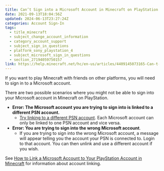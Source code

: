 ```yaml
---
title: Can’t Sign into a Microsoft Account in Minecraft on PlayStation
date: 2021-09-13T18:04:56Z
updated: 2024-06-13T23:27:24Z
categories: Account Sign-In
tags:
  - title_minecraft
  - subject_change_account_information
  - category_account_support
  - subject_sign_in_questions
  - platform_sony_playstation_4
  - subject_microsoft_sign_in_questions
  - section_27194059750157
link: https://help.minecraft.net/hc/en-us/articles/4409145073165-Can-t-Sign-into-a-Microsoft-Account-in-Minecraft-on-PlayStation
---
```


If you want to play Minecraft with friends on other platforms, you will need to sign in to a Microsoft account.

There are two possible scenarios where you might not be able to sign into your Microsoft account in Minecraft on PlayStation.

- **Error: The Microsoft account you are trying to sign into is linked to a different PSN account.**
  - [Try linking to a different PSN account](./How-to-Link-and-Unlink-Microsoft-and-PlayStation-Accounts-in-Minecraft-Bedrock-Edition.md). Each Microsoft account can only be linked to one PSN account and vice versa.
- **Error: You are trying to sign into the wrong Microsoft account**.
  - If you are trying to sign into the wrong Microsoft account, a message will appear telling you the account your PSN is connected to. Login to that account. You can then unlink and use a different account if you wish.

See [How to Link a Microsoft Account to Your PlayStation Account in Minecraft](./How-to-Link-and-Unlink-Microsoft-and-PlayStation-Accounts-in-Minecraft-Bedrock-Edition.md) for information about account linking.
